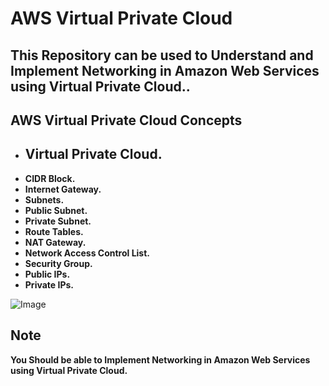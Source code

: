 
# AWS Virtual Private Cloud

## This Repository can be used to Understand and Implement Networking in Amazon Web Services using Virtual Private Cloud..

## AWS Virtual Private Cloud Concepts

- ## **Virtual Private Cloud.**<br>
- **CIDR Block.**
- **Internet Gateway.**
- **Subnets.**
- **Public Subnet.**
- **Private Subnet.**
- **Route Tables.**
- **NAT Gateway.**
- **Network Access Control List.**
- **Security Group.**
- **Public IPs.**
- **Private IPs.**

![Image](https://github.com/user-attachments/assets/2e596ae3-e485-4069-a268-47261e2423a4)



## **Note**
**You Should be able to Implement Networking in Amazon Web Services using Virtual Private Cloud.**